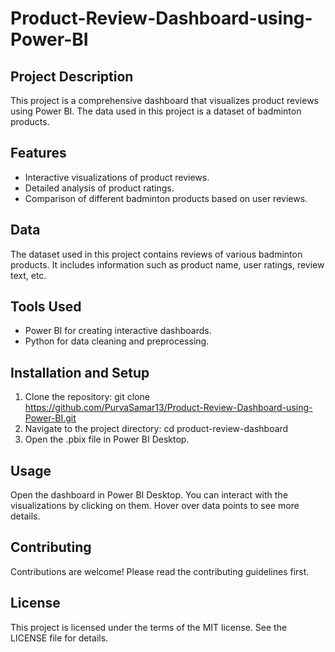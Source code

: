 # Product-Review-Dashboard-using-Power-BI

## Project Description

This project is a comprehensive dashboard that visualizes product reviews using Power BI. The data used in this project is a dataset of badminton products.

## Features

- Interactive visualizations of product reviews.
- Detailed analysis of product ratings.
- Comparison of different badminton products based on user reviews.

## Data

The dataset used in this project contains reviews of various badminton products. It includes information such as product name, user ratings, review text, etc.

## Tools Used

- Power BI for creating interactive dashboards.
- Python for data cleaning and preprocessing.

## Installation and Setup

1. Clone the repository: git clone https://github.com/PurvaSamar13/Product-Review-Dashboard-using-Power-BI.git
2. Navigate to the project directory: cd product-review-dashboard
3. Open the .pbix file in Power BI Desktop.

## Usage

Open the dashboard in Power BI Desktop. You can interact with the visualizations by clicking on them. Hover over data points to see more details.

## Contributing

Contributions are welcome! Please read the contributing guidelines first.

## License

This project is licensed under the terms of the MIT license. See the LICENSE file for details.


